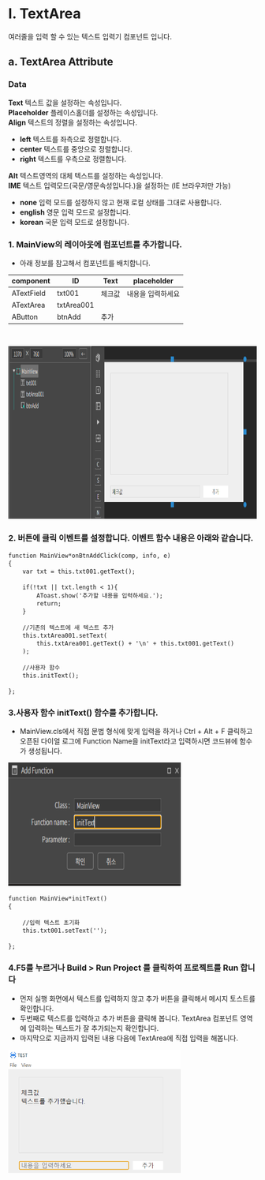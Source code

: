 # I. TextArea
여러줄을 입력 할 수 있는 텍스트 입력기 컴포넌트 입니다.
## a. TextArea Attribute
### **Data**<br>
**Text** 텍스트 값을 설정하는 속성입니다.<br>
**Placeholder** 플레이스홀더를 설정하는 속성입니다.<br>
**Align** 텍스트의 정렬을 설정하는 속성입니다.
* **left** 텍스트를 좌측으로 정렬합니다.
* **center** 텍스트를 중앙으로 정렬합니다.
* **right** 텍스트를 우측으로 정렬합니다.

**Alt** 텍스트영역의 대체 텍스트를 설정하는 속성입니다.<br>
**IME** 텍스트 입력모드(국문/영문속성입니다.)을 설정하는 (IE 브라우저만 가능)
* **none** 입력 모드를 설정하지 않고 현재 로컬 상태를 그대로 사용합니다.
* **english** 영문 입력 모드로 설정합니다.
* **korean** 국문 입력 모드로 설정합니다.


### 1. MainView의 레이아웃에 컴포넌트를 추가합니다.<br>
 
* 아래 정보를 참고해서 컴포넌트를 배치합니다. 

|component|ID|Text|placeholder|
|------|---|---|--|
|ATextField|txt001|체크값|내용을 입력하세요
|ATextArea|txtArea001||
|AButton|btnAdd|추가|
<br>

<img src="./img/textarea1.png" height="350px" width="700px"><br>

### 2. 버튼에 클릭 이벤트를 설정합니다. 이벤트 함수 내용은 아래와 같습니다.

```
function MainView*onBtnAddClick(comp, info, e)
{
    var txt = this.txt001.getText(); 

    if(!txt || txt.length < 1){ 
        AToast.show('추가할 내용을 입력하세요.');         
        return; 
    } 

    //기존의 텍스트에 새 텍스트 추가 
    this.txtArea001.setText( 
        this.txtArea001.getText() + '\n' + this.txt001.getText() 
    ); 

    //사용자 함수 
    this.initText(); 

};
```
### 3.사용자 함수 initText() 함수를 추가합니다.
* MainView.cls에서 직접 문법 형식에 맞게 입력을 하거나 Ctrl + Alt + F 클릭하고 오픈된 다이얼 로그에 Function Name을 initText라고 입력하시면 코드뷰에 함수가 생성됩니다.

<img src="./img/textarea2.png" height="250px" width="350px"><br>

```
function MainView*initText()
{

	//입력 텍스트 초기화 
	this.txt001.setText('');

};
```


### 4.F5를 누르거나 Build > Run Project 를 클릭하여 프로젝트를 Run 합니다

* 먼저 실행 화면에서 텍스트를 입력하지 않고 추가 버튼을 클릭해서 메시지 토스트를 확인합니다.<br>
* 두번째로 텍스트를 입력하고 추가 버튼을 클릭해 봅니다. TextArea 컴포넌트 영역에 입력하는 텍스트가 잘 추가되는지 확인합니다.<br>
* 마지막으로 지금까지 입력된 내용 다음에 TextArea에 직접 입력을 해봅니다.<br>

<img src="./img/textarea3.png" height="250px" width="350px"><br>